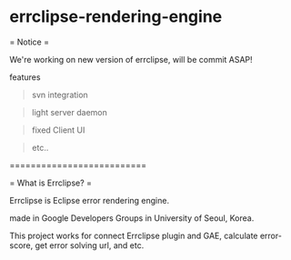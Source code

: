 errclipse-rendering-engine
==========================

= Notice = 

We're working on new version of errclipse, will be commit ASAP!

features

> svn integration

> light server daemon 

> fixed Client UI

> etc..


==========================

= What is Errclipse? =

Errclipse is Eclipse error rendering engine. 

made in Google Developers Groups in University of Seoul, Korea. 

This project works for connect Errclipse plugin and GAE, calculate error-score, get error solving url, and etc.
